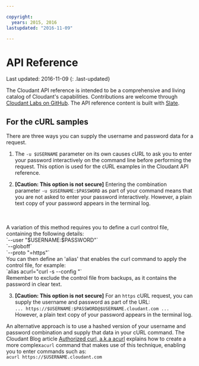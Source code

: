 ```yaml
---

copyright:
  years: 2015, 2016
lastupdated: "2016-11-09"

---
```


# API Reference

Last updated: 2016-11-09
{: .last-updated}

The Cloudant API reference is intended to be a comprehensive and living catalog of Cloudant's capabilities.
Contributions are welcome through [Cloudant Labs on GitHub](https://github.com/cloudant-labs/slate).
The API reference content is built with [Slate](https://github.com/tripit/slate).

## For the cURL samples

There are three ways you can supply the username and password data for a request.

1.	The `-u $USERNAME` parameter on its own causes
cURL to ask you to enter your password interactively on the command line before performing the request. This option is used for the cURL examples in the Cloudant API reference.

2.	**[Caution: This option is not secure]** Entering the combination parameter `-u $USERNAME:$PASSWORD` as part of your command means that you are not asked to enter your password interactively.
However, a plain text copy of your password appears in the terminal log.
<br/>
<br/>
A variation of this method requires you to define a curl control file,
containing the following details:<br/>
	`--user "$USERNAME:$PASSWORD"`<br/>
	`--globoff`<br/>
	`--proto "=https"`<br/>
You can then define an 'alias' that enables the curl command to apply the control file,
for example:<br/>
	`alias acurl="curl -s --config <full_path_and_name_of_config_file> "`<br/>
Remember to exclude the control file from backups,
as it contains the password in clear text.

3.	**[Caution: This option is not secure]** For an `https` cURL request, you can supply the username and password as part of the URL:<br/>`... https://$USERNAME:$PASSWORD@$USERNAME.cloudant.com ...`<br/>However, a plain text copy of your password appears in the terminal log.

An alternative approach is to use a hashed version of your username and password combination and supply that data in your cURL command.
The Cloudant Blog article [Authorized curl, a.k.a acurl](https://cloudant.com/blog/authorized-curl-a-k-a-acurl) explains how to create a more complex`acurl` command that makes use of this technique,
enabling you to enter commands such as:<br/>
	`acurl https://$USERNAME.cloudant.com`

